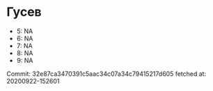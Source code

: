 # Гусев
- 5: NA
- 6: NA
- 7: NA
- 8: NA
- 9: NA

Commit: 32e87ca3470391c5aac34c07a34c79415217d605
 fetched at: 20200922-152601
